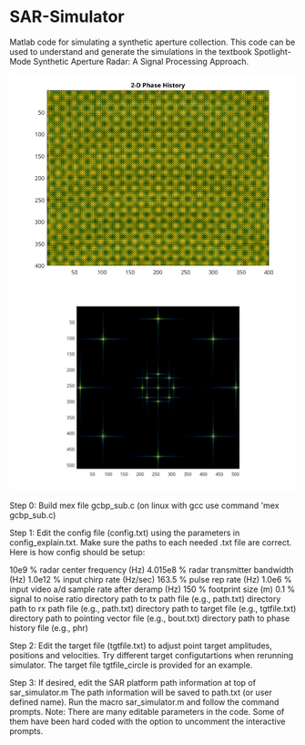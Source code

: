 # SAR-Simulator
Matlab code for simulating a synthetic aperture collection. 
This code can be used to understand and generate the simulations in the 
textbook Spotlight-Mode Synthetic Aperture Radar: A Signal Processing Approach. 

<img src="phd_circle.jpg" alt="Demo" width="600"/>

<img src="sar_image_circle.jpg" alt="Demo" width="800"/>




Step 0: Build mex file gcbp_sub.c  (on linux with gcc use command 'mex gcbp_sub.c)

Step 1:
Edit the config file (config.txt) using the parameters in config_explain.txt. 
Make sure the paths to each needed .txt file are correct. Here is how config should be setup:

10e9        % radar center frequency (Hz)
4.015e8     % radar transmitter bandwidth (Hz)
1.0e12      % input chirp rate (Hz/sec)
163.5       % pulse rep rate (Hz)
1.0e6       % input video a/d sample rate after deramp (Hz)
150         % footprint size (m)
0.1         % signal to noise ratio
directory path to tx path file (e.g., path.txt)
directory path to rx path file (e.g., path.txt)
directory path to target file (e.g., tgtfile.txt)
directory path to pointing vector file (e.g., bout.txt)
directory path to phase history file (e.g., phr)

Step 2:
Edit the target file (tgtfile.txt) to adjust point target amplitudes, positions 
and velocities. Try different target configutartions when rerunning simulator.
The target file tgtfile_circle is provided for an example.

Step 3:
If desired, edit the SAR platform path information at top of sar_simulator.m
The path information will be saved to path.txt (or user defined name).
Run the macro sar_simulator.m and follow the command prompts. 
Note: There are many editable parameters in the code. Some of them have 
been hard coded with the option to uncomment the interactive prompts.

